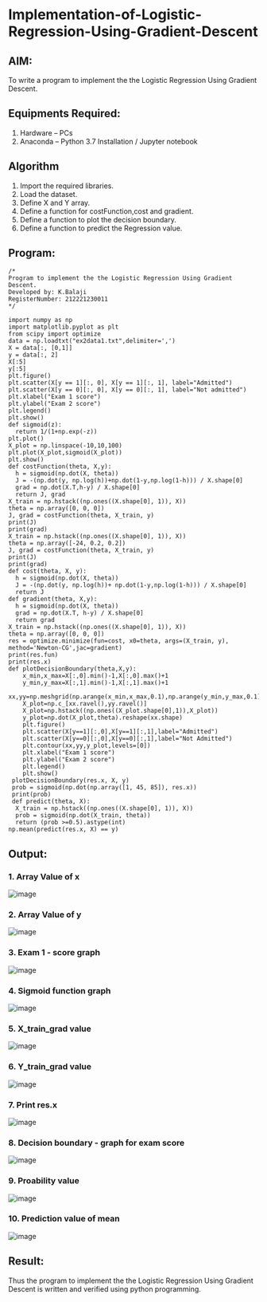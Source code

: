 # Implementation-of-Logistic-Regression-Using-Gradient-Descent

## AIM:
To write a program to implement the the Logistic Regression Using Gradient Descent.

## Equipments Required:
1. Hardware – PCs
2. Anaconda – Python 3.7 Installation / Jupyter notebook

## Algorithm
1. Import the required libraries.
2. Load the dataset.
3. Define X and Y array.
4. Define a function for costFunction,cost and gradient.
5. Define a function to plot the decision boundary.
6. Define a function to predict the Regression value.
## Program:
```
/*
Program to implement the the Logistic Regression Using Gradient Descent.
Developed by: K.Balaji
RegisterNumber: 212221230011 
*/
```
```
import numpy as np
import matplotlib.pyplot as plt
from scipy import optimize
data = np.loadtxt("ex2data1.txt",delimiter=',')
X = data[:, [0,1]]
y = data[:, 2]
X[:5]
y[:5]
plt.figure()
plt.scatter(X[y == 1][:, 0], X[y == 1][:, 1], label="Admitted")
plt.scatter(X[y == 0][:, 0], X[y == 0][:, 1], label="Not admitted")
plt.xlabel("Exam 1 score")
plt.ylabel("Exam 2 score")
plt.legend()
plt.show()
def sigmoid(z):
  return 1/(1+np.exp(-z))
plt.plot()
X_plot = np.linspace(-10,10,100)
plt.plot(X_plot,sigmoid(X_plot))
plt.show()
def costFunction(theta, X,y):
  h = sigmoid(np.dot(X, theta))
  J = -(np.dot(y, np.log(h))+np.dot(1-y,np.log(1-h))) / X.shape[0]
  grad = np.dot(X.T,h-y) / X.shape[0]
  return J, grad
X_train = np.hstack((np.ones((X.shape[0], 1)), X))
theta = np.array([0, 0, 0])
J, grad = costFunction(theta, X_train, y)
print(J)
print(grad)
X_train = np.hstack((np.ones((X.shape[0], 1)), X))
theta = np.array([-24, 0.2, 0.2])
J, grad = costFunction(theta, X_train, y)
print(J)
print(grad)
def cost(theta, X, y):
  h = sigmoid(np.dot(X, theta))
  J = -(np.dot(y, np.log(h))+ np.dot(1-y,np.log(1-h))) / X.shape[0]
  return J
def gradient(theta, X,y):
  h = sigmoid(np.dot(X, theta))
  grad = np.dot(X.T, h-y) / X.shape[0]
  return grad
X_train = np.hstack((np.ones((X.shape[0], 1)), X))
theta = np.array([0, 0, 0])
res = optimize.minimize(fun=cost, x0=theta, args=(X_train, y), method='Newton-CG',jac=gradient)
print(res.fun)
print(res.x)
def plotDecisionBoundary(theta,X,y):
    x_min,x_max=X[:,0].min()-1,X[:,0].max()+1
    y_min,y_max=X[:,1].min()-1,X[:,1].max()+1
    xx,yy=np.meshgrid(np.arange(x_min,x_max,0.1),np.arange(y_min,y_max,0.1))
    X_plot=np.c_[xx.ravel(),yy.ravel()]
    X_plot=np.hstack((np.ones((X_plot.shape[0],1)),X_plot))
    y_plot=np.dot(X_plot,theta).reshape(xx.shape)
    plt.figure()
    plt.scatter(X[y==1][:,0],X[y==1][:,1],label="Admitted")
    plt.scatter(X[y==0][:,0],X[y==0][:,1],label="Not Admitted")
    plt.contour(xx,yy,y_plot,levels=[0])
    plt.xlabel("Exam 1 score")
    plt.ylabel("Exam 2 score")
    plt.legend()
    plt.show()
 plotDecisionBoundary(res.x, X, y)
 prob = sigmoid(np.dot(np.array([1, 45, 85]), res.x))
 print(prob)
 def predict(theta, X):
  X_train = np.hstack((np.ones((X.shape[0], 1)), X))
  prob = sigmoid(np.dot(X_train, theta))
  return (prob >=0.5).astype(int)
np.mean(predict(res.x, X) == y)
```

## Output:
### 1. Array Value of x
![image](https://github.com/balaji-21005757/-Implementation-of-Logistic-Regression-Using-Gradient-Descent/assets/94372294/7235c278-effb-4466-b8d3-c4e7406b5ffc)
### 2. Array Value of y 
![image](https://github.com/balaji-21005757/-Implementation-of-Logistic-Regression-Using-Gradient-Descent/assets/94372294/cef3b56f-bf80-451f-985a-5c8348eac071)
### 3. Exam 1 - score graph
![image](https://github.com/balaji-21005757/-Implementation-of-Logistic-Regression-Using-Gradient-Descent/assets/94372294/60e67bb6-28cf-41d7-8115-315321da6bc4)
### 4. Sigmoid function graph
![image](https://github.com/balaji-21005757/-Implementation-of-Logistic-Regression-Using-Gradient-Descent/assets/94372294/52df640e-caaa-4951-873f-d8f2f4d1a684)
### 5. X_train_grad value
![image](https://github.com/balaji-21005757/-Implementation-of-Logistic-Regression-Using-Gradient-Descent/assets/94372294/ae219597-0f5f-4cb9-b71a-936f1cfed31a)
### 6. Y_train_grad value
![image](https://github.com/balaji-21005757/-Implementation-of-Logistic-Regression-Using-Gradient-Descent/assets/94372294/9e1d5814-c4b3-411d-a2fb-436f20ab52fe)
### 7. Print res.x
![image](https://github.com/balaji-21005757/-Implementation-of-Logistic-Regression-Using-Gradient-Descent/assets/94372294/fa10cd14-ab80-43ce-91af-22830f88ca0a)
### 8. Decision boundary - graph for exam score
![image](https://github.com/balaji-21005757/-Implementation-of-Logistic-Regression-Using-Gradient-Descent/assets/94372294/8ae869c3-9613-46d0-80d9-5807fff57b01)
### 9. Proability value
![image](https://github.com/balaji-21005757/-Implementation-of-Logistic-Regression-Using-Gradient-Descent/assets/94372294/5bcc83e9-5a8c-4271-b115-1b1f80a21e58)
### 10. Prediction value of mean
![image](https://github.com/balaji-21005757/-Implementation-of-Logistic-Regression-Using-Gradient-Descent/assets/94372294/b8ce3d63-79c7-4b42-a70b-3ee12eb52cd2)
## Result:
Thus the program to implement the the Logistic Regression Using Gradient Descent is written and verified using python programming.

